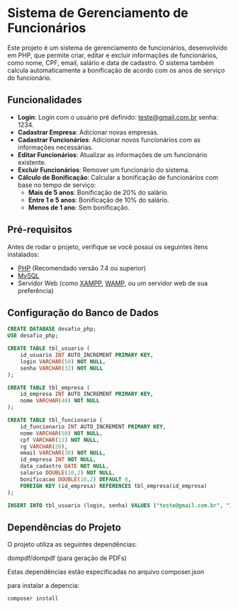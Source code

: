 # Sistema de Gerenciamento de Funcionários

Este projeto é um sistema de gerenciamento de funcionários, desenvolvido em PHP, que permite criar, editar e excluir informações de funcionários, como nome, CPF, email, salário e data de cadastro. O sistema também calcula automaticamente a bonificação de acordo com os anos de serviço do funcionário.

## Funcionalidades

- **Login**: Login com o usuário pré definido: teste@gmail.com.br senha: 1234.
- **Cadastrar Empresa**: Adicionar novas empresas.
- **Cadastrar Funcionários**: Adicionar novos funcionários com as informações necessárias.
- **Editar Funcionários**: Atualizar as informações de um funcionário existente.
- **Excluir Funcionários**: Remover um funcionário do sistema.
- **Cálculo de Bonificação**: Calcular a bonificação de funcionários com base no tempo de serviço:
  - **Mais de 5 anos**: Bonificação de 20% do salário.
  - **Entre 1 e 5 anos**: Bonificação de 10% do salário.
  - **Menos de 1 ano**: Sem bonificação.

## Pré-requisitos

Antes de rodar o projeto, verifique se você possui os seguintes itens instalados:

- [PHP](https://www.php.net/) (Recomendado versão 7.4 ou superior)
- [MySQL](https://www.mysql.com/)
- Servidor Web (como [XAMPP](https://www.apachefriends.org/pt_br/index.html), [WAMP](http://www.wampserver.com/), ou um servidor web de sua preferência)
  
## Configuração do Banco de Dados

```sql
CREATE DATABASE desafio_php;
USE desafio_php;

CREATE TABLE tbl_usuario (
    id_usuario INT AUTO_INCREMENT PRIMARY KEY,
    login VARCHAR(50) NOT NULL,
    senha VARCHAR(32) NOT NULL
);

CREATE TABLE tbl_empresa (
    id_empresa INT AUTO_INCREMENT PRIMARY KEY,
    nome VARCHAR(40) NOT NULL
);

CREATE TABLE tbl_funcionario (
    id_funcionario INT AUTO_INCREMENT PRIMARY KEY,
    nome VARCHAR(50) NOT NULL,
    cpf VARCHAR(11) NOT NULL,
    rg VARCHAR(20),
    email VARCHAR(30) NOT NULL,
    id_empresa INT NOT NULL,
    data_cadastro DATE NOT NULL,
    salario DOUBLE(10,2) NOT NULL,
    bonificacao DOUBLE(10,2) DEFAULT 0,
    FOREIGN KEY (id_empresa) REFERENCES tbl_empresa(id_empresa)
);

INSERT INTO tbl_usuario (login, senha) VALUES ("teste@gmail.com.br", "1234");
```

## Dependências do Projeto
O projeto utiliza as seguintes dependências:

dompdf/dompdf (para geração de PDFs)

Estas dependências estão especificadas no arquivo composer.json

para instalar a depencia: 

```bash
composer install
